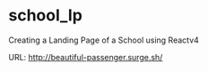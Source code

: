 # school_lp
Creating a Landing Page of a School using Reactv4

URL: http://beautiful-passenger.surge.sh/
